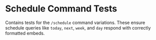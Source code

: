 # Schedule Command Tests

Contains tests for the `/schedule` command variations. These ensure schedule queries like `today`, `next`, `week`, and `day` respond with correctly formatted embeds.
